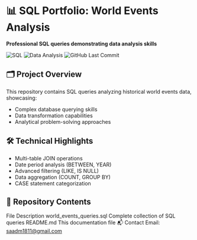 # 📊 SQL Portfolio: World Events Analysis

**Professional SQL queries demonstrating data analysis skills**

![SQL](https://img.shields.io/badge/SQL-Expert-blue) 
![Data Analysis](https://img.shields.io/badge/Data%20Analysis-Proficient-green)
![GitHub Last Commit](https://img.shields.io/github/last-commit/mmousaa/Projects)

## 🗂 Project Overview
This repository contains SQL queries analyzing historical world events data, showcasing:
- Complex database querying skills
- Data transformation capabilities
- Analytical problem-solving approaches

## 🛠 Technical Highlights
- Multi-table JOIN operations
- Date period analysis (BETWEEN, YEAR)
- Advanced filtering (LIKE, IS NULL)
- Data aggregation (COUNT, GROUP BY)
- CASE statement categorization

## 📂 Repository Contents
File	Description
world_events_queries.sql	Complete collection of SQL queries
README.md	This documentation file
📬 Contact
Email: saadm1811@gmail.com
